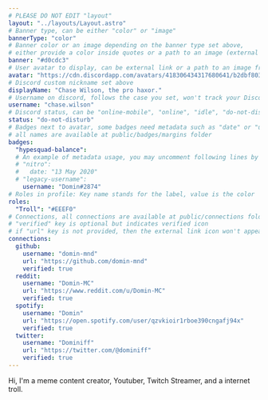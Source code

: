 ```yaml
---
# PLEASE DO NOT EDIT "layout"
layout: "../layouts/Layout.astro"
# Banner type, can be either "color" or "image"
bannerType: "color"
# Banner color or an image depending on the banner type set above,
# either provide a color inside quotes or a path to an image (external links are supported)
banner: "#d0cdc3"
# User avatar to display, can be external link or a path to an image from public folder
avatar: "https://cdn.discordapp.com/avatars/418306434317680641/b2dbf8037d99af65706882bbdf6390df.png"
# Discord custom nickname set above
displayName: "Chase Wilson, the pro haxor."
# Username on discord, follows the case you set, won't track your Discord account e.g. "Domin#2874" or "dominnya"
username: "chase.wilson"
# Discord status, can be "online-mobile", "online", "idle", "do-not-disturb", "invisible" or "streaming"
status: "do-not-disturb"
# Badges next to avatar, some badges need metadata such as "date" or "username"
# all names are available at public/badges/margins folder
badges:
  "hypesquad-balance":
  # An example of metadata usage, you may uncomment following lines by removing "#":
  # "nitro":
  #   date: "13 May 2020"
  # "legacy-username":
    username: "Domin#2874"
# Roles in profile: Key name stands for the label, value is the color
roles:
  "Troll": "#EEEF0"
# Connections, all connections are available at public/connections folder
# "verified" key is optional but indicates verified icon
# if "url" key is not provided, then the external link icon won't appear
connections:
  github:
    username: "domin-mnd"
    url: "https://github.com/domin-mnd"
    verified: true
  reddit:
    username: "Domin-MC"
    url: "https://www.reddit.com/u/Domin-MC"
    verified: true
  spotify:
    username: "Domin"
    url: "https://open.spotify.com/user/qzvkioir1rboe390cngafj94x"
    verified: true
  twitter:
    username: "Dominiff"
    url: "https://twitter.com/@dominiff"
    verified: true
---
```


<!-- Your About Me section -->

Hi, I'm a meme content creator, Youtuber, Twitch Streamer, and a internet troll.
